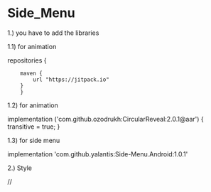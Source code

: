 # Side_Menu

1.) you have to add the libraries 

1.1) for animation

repositories {
      
        maven {
            url "https://jitpack.io"
        }
        }
        
 1.2) for animation
 
  implementation ('com.github.ozodrukh:CircularReveal:2.0.1@aar') {
        transitive = true;
    }
    
 1.3) for side menu
   
   
  implementation 'com.github.yalantis:Side-Menu.Android:1.0.1'

   
 2.) Style
 
 // <style name="AppTheme" parent="Theme.AppCompat.Light.NoActionBar">
  
  
  3.) String values
  
  
   // <string name="drawer_open">Open</string>
   // <string name="drawer_close">Close</string>
    
 4) go to activity_main.xml
 
 
 https://github.com/btabur/Side_Menu/blob/master/activity_main.xml
 
 5) go to fragment_layout.xml
 
 
 https://github.com/btabur/Side_Menu/blob/master/fragment_layout.xml
 
 6)  create a java class
 
 
 https://github.com/btabur/Side_Menu/blob/master/ContentFragment
 
 7) go to MainActivity
 
 
 https://github.com/btabur/Side_Menu/blob/master/MainActivity
 
 
 
 
        
        
        
